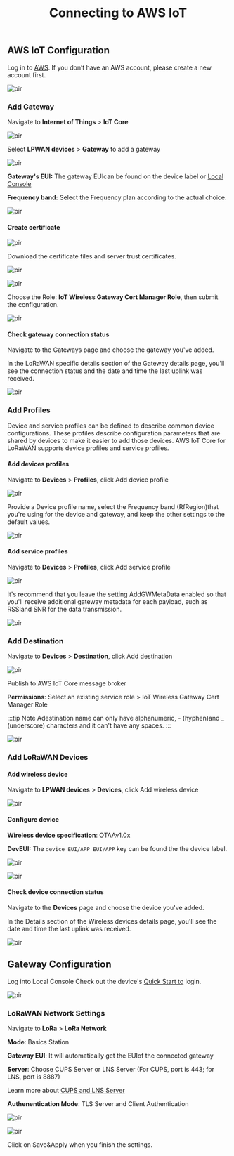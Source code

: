 ﻿---
description: Connect SenseCAP M2 Multi-Platform Gateway to AWS
title: Connecting to AWS IoT
keywords:
- SenseCAP Network
image: https://files.seeedstudio.com/wiki/wiki-platform/S-tempor.png
last_update:
  date: 08/29/2023
  author: Jessie
---


## AWS IoT Configuration

Log in to [AWS](https://signin.aws.amazon.com).
If you don’t have an AWS account, please create a new account first.

<p style={{textAlign: 'center'}}><img src="https://files.seeedstudio.com/wiki/SenseCAP/M2_Multi-Platform/AWS2.PNG" alt="pir" width={800} height="auto" /></p>

### Add Gateway


Navigate to **Internet of Things** > **IoT Core**

<p style={{textAlign: 'center'}}><img src="https://files.seeedstudio.com/wiki/SenseCAP/M2_Multi-Platform/AWS1.PNG" alt="pir" width={800} height="auto" /></p>

Select **LPWAN devices** > **Gateway** to add a gateway

<p style={{textAlign: 'center'}}><img src="https://files.seeedstudio.com/wiki/SenseCAP/M2_Multi-Platform/AWS4.PNG" alt="pir" width={800} height="auto" /></p>

**Gateway's EUI:** The gateway EUIcan be found on the device label or [Local Console ](https://files.seeedstudio.com/products/SenseCAP/M2_Multi-Platform_Gateway/Quick_Start_for_SenseCAP_Gateway_&_Sensors.pdf)

**Frequency band:** Select the Frequency plan according to the actual choice.

<p style={{textAlign: 'center'}}><img src="https://files.seeedstudio.com/wiki/SenseCAP/M2_Multi-Platform/AWS2.PNG" alt="pir" width={800} height="auto" /></p>


#### Create certificate

<p style={{textAlign: 'center'}}><img src="https://files.seeedstudio.com/wiki/SenseCAP/M2_Multi-Platform/AWS7.PNG" alt="pir" width={800} height="auto" /></p>

Download the certificate files and server trust certificates.

<p style={{textAlign: 'center'}}><img src="https://files.seeedstudio.com/wiki/SenseCAP/M2_Multi-Platform/AWS6.PNG" alt="pir" width={800} height="auto" /></p>

<p style={{textAlign: 'center'}}><img src="https://files.seeedstudio.com/wiki/SenseCAP/M2_Multi-Platform/AWS5.PNG" alt="pir" width={800} height="auto" /></p>

Choose the Role: **IoT Wireless Gateway Cert Manager Role**, then submit the configuration.

<p style={{textAlign: 'center'}}><img src="https://files.seeedstudio.com/wiki/SenseCAP/M2_Multi-Platform/AWS9.PNG" alt="pir" width={800} height="auto" /></p>

#### Check gateway connection status

Navigate to the Gateways page and choose the gateway you've added.

In the LoRaWAN specific details section of the Gateway details page, you'll see the connection status and the date and time the last uplink was received.

<p style={{textAlign: 'center'}}><img src="https://files.seeedstudio.com/wiki/SenseCAP/M2_Multi-Platform/AWS8.PNG" alt="pir" width={800} height="auto" /></p>

### Add Profiles

Device and service profiles can be defined to describe common device configurations. These profiles describe configuration parameters that are shared by devices to make it easier to add those devices. AWS IoT Core for LoRaWAN supports device profiles and service profiles.

#### Add devices profiles

Navigate to **Devices** > **Profiles**, click Add device profile

<p style={{textAlign: 'center'}}><img src="https://files.seeedstudio.com/wiki/SenseCAP/M2_Multi-Platform/AWS11.PNG" alt="pir" width={800} height="auto" /></p>

Provide a Device profile name, select the Frequency band (RfRegion)that you're using for the device and gateway, and keep the other settings to the default values.

<p style={{textAlign: 'center'}}><img src="https://files.seeedstudio.com/wiki/SenseCAP/M2_Multi-Platform/AWS10.PNG" alt="pir" width={800} height="auto" /></p>

#### Add service profiles

Navigate to **Devices** > **Profiles**, click Add service profile

<p style={{textAlign: 'center'}}><img src="https://files.seeedstudio.com/wiki/SenseCAP/M2_Multi-Platform/AWS13.PNG" alt="pir" width={800} height="auto" /></p>

It's recommend that you leave the setting AddGWMetaData enabled so that you'll receive additional gateway metadata for each payload, such as RSSIand SNR for the data transmission.

<p style={{textAlign: 'center'}}><img src="https://files.seeedstudio.com/wiki/SenseCAP/M2_Multi-Platform/AWS12.PNG" alt="pir" width={800} height="auto" /></p>

### Add Destination

Navigate to **Devices** > **Destination**, click Add destination

<p style={{textAlign: 'center'}}><img src="https://files.seeedstudio.com/wiki/SenseCAP/M2_Multi-Platform/AWS15.PNG" alt="pir" width={800} height="auto" /></p>

Publish to AWS IoT Core message broker

**Permissions**: Select an existing service role > IoT Wireless Gateway Cert Manager Role

:::tip Note
Adestination name can only have alphanumeric, - (hyphen)and \_ (underscore) characters and it can't have any spaces.
:::


<p style={{textAlign: 'center'}}><img src="https://files.seeedstudio.com/wiki/SenseCAP/M2_Multi-Platform/AWS14.PNG" alt="pir" width={800} height="auto" /></p>

### Add LoRaWAN Devices

#### Add wireless device

Navigate to **LPWAN devices** > **Devices**, click Add wireless device

<p style={{textAlign: 'center'}}><img src="https://files.seeedstudio.com/wiki/SenseCAP/M2_Multi-Platform/AWS18.PNG" alt="pir" width={800} height="auto" /></p>

#### Configure device

**Wireless device specification**: OTAAv1.0x 

**DevEUI:** The `device EUI/APP EUI/APP` key can be found the the device label.


<p style={{textAlign: 'center'}}><img src="https://files.seeedstudio.com/wiki/SenseCAP/M2_Multi-Platform/AWS17.PNG" alt="pir" width={800} height="auto" /></p>

<p style={{textAlign: 'center'}}><img src="https://files.seeedstudio.com/wiki/SenseCAP/M2_Multi-Platform/AWS20.PNG" alt="pir" width={800} height="auto" /></p>


#### Check device connection status

Navigate to the **Devices** page and choose the device you've added.

In the Details section of the Wireless devices details page, you'll see the date and time the last uplink was received.

<p style={{textAlign: 'center'}}><img src="https://files.seeedstudio.com/wiki/SenseCAP/M2_Multi-Platform/AWS19.PNG" alt="pir" width={800} height="auto" /></p>

## Gateway Configuration

Log into Local Console Check out the device's [Quick Start to](https://files.seeedstudio.com/products/SenseCAP/M2_Multi-Platform_Gateway/Quick_Start_for_SenseCAP_Gateway_&_Sensors.pdf) login.

<p style={{textAlign: 'center'}}><img src="https://files.seeedstudio.com/wiki/SenseCAP/M2_Multi-Platform/AWS22.PNG" alt="pir" width={800} height="auto" /></p>

### LoRaWAN Network Settings

Navigate to **LoRa** > **LoRa Network**

**Mode**: Basics Station

**Gateway EUI**: It will automatically get the EUIof the connected gateway

**Server**: Choose CUPS Server or LNS Server (For CUPS, port is 443; for LNS, port is 8887)

Learn more about [CUPS and LNS Server](https://lora-developers.semtech.com/build/software/lora-basics/lora-basics-for-gateways/)

**Authenentication Mode**: TLS Server and Client Authentication

<p style={{textAlign: 'center'}}><img src="https://files.seeedstudio.com/wiki/SenseCAP/M2_Multi-Platform/AWS21.PNG" alt="pir" width={800} height="auto" /></p>

<p style={{textAlign: 'center'}}><img src="https://files.seeedstudio.com/wiki/SenseCAP/M2_Multi-Platform/AWS23.PNG" alt="pir" width={800} height="auto" /></p>


Click on Save&Apply when you finish the settings.

